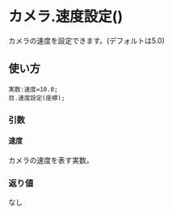 # カメラ.速度設定()

カメラの速度を設定できます。(デフォルトは5.0)

## 使い方

```
実数:速度=10.0;
目.速度設定(座標);
```

### 引数

#### 速度

カメラの速度を表す実数。

### 返り値

なし